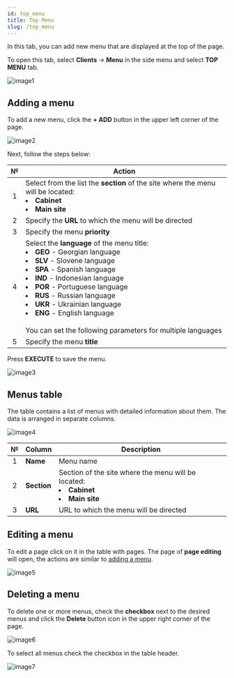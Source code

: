 ```yaml
---
id: top_menu
title: Top Menu
slug: /top_menu
---
```


In this tab, you can add new menu that are displayed at the top of the page.

To open this tab, select **Clients** → **Menu** in the side menu and select **TOP MENU** tab.

![image1](/img/en/clients_menu_top_menu/image1.png)

## Adding a menu

To add a new menu, click the **+ ADD** button in the upper left corner of the page.

![image2](/img/en/clients_menu_top_menu/image2.png)

Next, follow the steps below:

|  №  | Action |
| :-: | ------ |
| 1 | Select from the list the **section** of the site where the menu will be located: <li>**Cabinet**</li><li>**Main site**</li> |
| 2 | Specify the **URL** to which the menu will be directed |
| 3 | Specify the menu **priority** |
| 4 | Select the **language** of the menu title: <li>**GEO** - Georgian language</li><li>**SLV** - Slovene language</li><li>**SPA** - Spanish language</li><li>**IND** - Indonesian language</li><li>**POR** - Portuguese language</li><li>**RUS** - Russian language</li><li>**UKR** - Ukrainian language</li><li>**ENG** - English language</li> <br/> You can set the following parameters for multiple languages |
| 5 | Specify the menu **title** |

Press **EXECUTE** to save the menu.

![image3](/img/en/clients_menu_top_menu/image3.png)

## Menus table

The table contains a list of menus with detailed information about them. The data is arranged in separate columns.

![image4](/img/en/clients_menu_top_menu/image4.png)

|  №  | Column | Description |
| :-: | ------ | ----------- |
| 1 | **Name** | Menu name |
| 2 | **Section** | Section of the site where the menu will be located: <li>**Cabinet**</li><li>**Main site**</li> |
| 3 | **URL** | URL to which the menu will be directed |

## Editing a menu

To edit a page click on it in the table with pages. The page of **page editing** will open, the actions are similar to [adding a menu](#adding-a-menu).

![image5](/img/en/clients_menu_top_menu/image5.png)

## Deleting a menu

To delete one or more menus, check the **checkbox** next to the desired menus and click the **Delete** button icon in the upper right corner of the page.

![image6](/img/en/clients_menu_top_menu/image6.png)

To select all menus check the checkbox in the table header.

![image7](/img/en/clients_menu_top_menu/image7.png)

